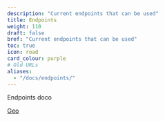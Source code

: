 ```yaml
---
description: "Current endpoints that can be used"
title: Endpoints
weight: 110
draft: false
bref: "Current endpoints that can be used"
toc: true
icon: road
card_colour: purple
# Old URLs
aliases:
  - "/docs/endpoints/"
---
```


Endpoints doco

[Geo](./geo)
